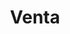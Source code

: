 ---
description: 帮助销售管理事物的。看介绍不错，小编还没找到注册页面。
layout: post
results:
- primaryGenreName: Business
  version: '1.1'
  trackViewUrl: https://itunes.apple.com/cn/app/venta/id914567180?mt=8&uo=4
  artworkUrl100: http://a603.phobos.apple.com/us/r30/Purple1/v4/f8/80/24/f8802494-028a-b9b4-9cfb-d477d58bb48c/mzl.penmfawm.png
  artworkUrl60: http://a160.phobos.apple.com/us/r30/Purple1/v4/d1/a9/a4/d1a9a416-181a-ed0b-4a92-d9ca53e45a9b/AppIcon76x76_U007eipad.png
  minimumOsVersion: '7.1'
  sellerName: Mobi Ten Inc.
  supportedDevices:
  - iPadMini
  - iPad2Wifi
  - iPadFourthGen
  - iPad23G
  - iPadThirdGen4G
  - iPadThirdGen
  - iPadFourthGen4G
  - iPadMini4G
  genres:
  - 商务
  - 效率
  trackName: Venta
  description: "MobiTen, a leader in mobile technology, \n\nIntroduces, Venta,
    its new application, that enables marketers and sales professional to
    distribute and update digital sales materials.  \n\nVenta’s main claim
    to fame is that it is a purely visual sales conversation platform.  You
    can customize its look and set it up quickly, making it easy to find and
    distribute content to your sales team.  They will never use outdated materials
    again.  \n\nContent is always easy to find in the midst of a non-linear
    sales conversation.  Just suspend, go to the right content to support
    your customers question, and then return to where you were; or if the
    conversation changes you can too, because Venta’s always got your back.
    \ \n\nVenta allows you to bend and weave with your customer and always
    have the right content to support your product and customer stories.  \n\nVenta
    is developing a reputation as “the sales team’s new best friend “\n\nMobiTen,
    Inc., founded in 2011 in Portland, OR, is a-mobile technology company,
    focused on enterprise solutions for sales and marketing organizations.
    \ MobiTen’s founders are mobile enterprise software experts Leon Yeh and
    Lynda Corliss. The firm adapts existing digital content and common file
    formats to craft highly portable, graphically dramatic, simple-to-use
    and update, interactive presentations for iPads."
  price: 0
  trackId: 914567180
  releaseDate: '2014-10-09T13:49:25Z'
  advisories: &a []
  screenshotUrls: *a
  artistViewUrl: https://itunes.apple.com/cn/artist/mobi-ten-inc./id468810363?uo=4
  primaryGenreId: 6000
  kind: software
  fileSizeBytes: '6162999'
  bundleId: com.mobiten.venta
  releaseNotes: '- Bug fixes related to iOS 8.1 update.

    - Added new faster interactive rendering

    - Optimized download and loading time.'
  sellerUrl: http://getventa.com
  artistName: Mobi Ten Inc.
  trackCensoredName: Venta
  isGameCenterEnabled: false
  contentAdvisoryRating: 4+
  languageCodesISO2A:
  - EN
  trackContentRating: 4+
  features: *a
  wrapperType: software
  artworkUrl512: http://a603.phobos.apple.com/us/r30/Purple1/v4/f8/80/24/f8802494-028a-b9b4-9cfb-d477d58bb48c/mzl.penmfawm.png
  formattedPrice: 免费
  artistId: 468810363
  genreIds:
  - '6000'
  - '6007'
  currency: CNY
  ipadScreenshotUrls:
  - http://a3.mzstatic.com/us/r30/Purple3/v4/97/95/f2/9795f26d-6753-842b-7493-d03f2c1f3517/screen480x480.jpeg
  - http://a4.mzstatic.com/us/r30/Purple4/v4/3a/0a/73/3a0a73d0-7873-949f-7898-7c55fdcb70cf/screen480x480.jpeg
  - http://a1.mzstatic.com/us/r30/Purple5/v4/d8/36/fa/d836faaf-d40b-7229-3110-1bda2e39adee/screen480x480.jpeg
category: 商务
tags: tag1
resultCount: 1
title: Venta

---